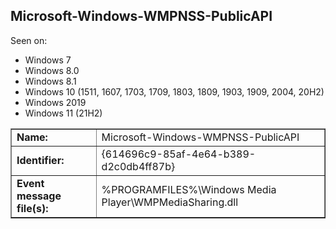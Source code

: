 ## Microsoft-Windows-WMPNSS-PublicAPI

Seen on:
* Windows 7
* Windows 8.0
* Windows 8.1
* Windows 10 (1511, 1607, 1703, 1709, 1803, 1809, 1903, 1909, 2004, 20H2)
* Windows 2019
* Windows 11 (21H2)

<table border="1" class="docutils">
  <tbody>
    <tr>
      <td><b>Name:</b></td>
      <td>Microsoft-Windows-WMPNSS-PublicAPI</td>
    </tr>
    <tr>
      <td><b>Identifier:</b></td>
      <td>{614696c9-85af-4e64-b389-d2c0db4ff87b}</td>
    </tr>
    <tr>
      <td><b>Event message file(s):</b></td>
      <td>%PROGRAMFILES%\Windows Media Player\WMPMediaSharing.dll</td>
    </tr>
  </tbody>
</table>

&nbsp;


